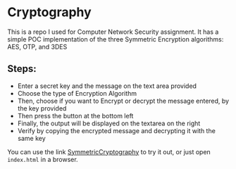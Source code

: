 # Cryptography
This is a repo I used for Computer Network Security assignment.
It has a simple POC implementation of the three Symmetric Encryption algorithms: AES, OTP, and 3DES
## Steps:
- Enter a secret key and the message on the text area provided
- Choose the type of Encryption Algorithm
- Then, choose if you want to Encrypt or decrypt the message entered, by the key provided
- Then press the button at the bottom left
- Finally, the output will be displayed on the textarea on the right
- Verify by copying the encrypted message and decrypting it with the same key 
  
You can use the link [SymmetricCryptography](https://symmetriccrypto.netlify.app) to try it out, or just open `index.html` in a browser.
